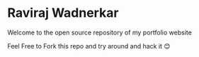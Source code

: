 # Raviraj Wadnerkar

Welcome to the open source repository of my portfolio website

Feel Free to Fork this repo and try around and hack it 😊
